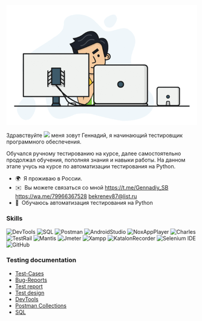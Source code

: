 ![Header](https://github.com/GenaSB/genaSB/blob/main/images/workingHard.gif)

Здравствуйте ![](https://user-images.githubusercontent.com/18350557/176309783-0785949b-9127-417c-8b55-ab5a4333674e.gif) меня зовут Геннадий, я начинающий тестировщик программного обеспечения.





Обучался ручному тестированию на курсе, далее самостоятельно продолжал обучения, пополняя знания и навыки работы. На данном этапе учусь на курсе по автоматизации тестирования на Python.

* 🌍  Я проживаю в России.
* ✉️  Вы можете связаться со мной https://t.me/Gennadiy_SB https://wa.me/79966367528 bekrenev87@list.ru 
* 🧠  Обучаюсь автоматизация тестирования на Python

### Skills


![DevTools](https://img.shields.io/badge/-devtools-004242?style=for-the-badge&logo=DevTools&logoColor=004242)
![SQL](https://img.shields.io/badge/-SQL-85A0C8?style=for-the-badge&logo=mysql&logoColor=004242)
![Postman](https://img.shields.io/badge/-postman-C89433?style=for-the-badge&logo=postman&logoColor=004242)
![AndroidStudio](https://img.shields.io/badge/-androidstudio-301BC8?style=for-the-badge&logo=androidstudio&logoColor=22C81F)
![NoxAppPlayer](https://img.shields.io/badge/-NoxAppPlayer-EB05D8?style=for-the-badge&logo=NoxAppPlayer&logoColor=)
![Charles](https://img.shields.io/badge/-charles-B8BFC8?style=for-the-badge&logo=charles&logoColor=250CC8)
![TestRail](https://img.shields.io/badge/-TestRail-003242?style=for-the-badge&logo=TestRail&logoColor=988242)
![Mantis](https://img.shields.io/badge/-mantis-50C878?style=for-the-badge&logo=mantis&logoColor=50C878)
![Jmeter](https://img.shields.io/badge/-jmeter-9457EB?style=for-the-badge&logo=jmeter&logoColor=004242)
![Xampp](https://img.shields.io/badge/-xampp-C8C218?style=for-the-badge&logo=xampp&logoColor=004242)
![KatalonRecorder](https://img.shields.io/badge/-KatalonRecorder-C8081E?style=for-the-badge&logo=KatalonRecorder&logoColor=C4C85E)
![Selenium IDE](https://img.shields.io/badge/-SeleniumIDE-1B00C8?style=for-the-badge&logo=SeleniumIDE&logoColor=C4C85E)
![GitHub](https://img.shields.io/badge/-github-000000?style=for-the-badge&logo=github&logoColor=F0EAD6)
### Testing documentation
+ [Test-Cases](https://github.com/GenaSB/genaSB/tree/main/my%20examples/test%20cases)
+ [Bug-Reports](https://github.com/GenaSB/genaSB/blob/main/my%20examples/BTS%20Mantis.pdf) 
+ [Test report](https://github.com/GenaSB/genaSB/tree/main/my%20examples/test%20report)
+ [Test design](https://github.com/GenaSB/genaSB/tree/main/my%20examples/test%20design)
+ [DevTools](https://github.com/GenaSB/genaSB/blob/main/my%20examples/DevTools%20.pdf)
+ [Postman Collections](https://github.com/GenaSB/genaSB/blob/main/my%20examples/Books%20API.postman_collection.json)
+ [SQL](https://github.com/GenaSB/genaSB/blob/main/my%20examples/sql.pdf)





<div width="100%" align="center"></div><br /><br /><br /><br /><br /><br /><br />

